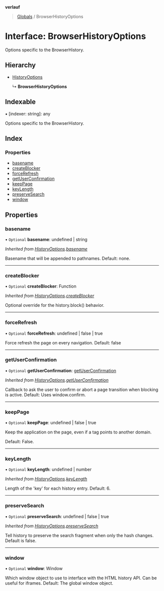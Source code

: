 **verlauf**

> [Globals](../README.md) / BrowserHistoryOptions

# Interface: BrowserHistoryOptions

Options specific to the BrowserHistory.

## Hierarchy

* [HistoryOptions](historyoptions.md)

  ↳ **BrowserHistoryOptions**

## Indexable

▪ [indexer: string]: any

Options specific to the BrowserHistory.

## Index

### Properties

* [basename](browserhistoryoptions.md#basename)
* [createBlocker](browserhistoryoptions.md#createblocker)
* [forceRefresh](browserhistoryoptions.md#forcerefresh)
* [getUserConfirmation](browserhistoryoptions.md#getuserconfirmation)
* [keepPage](browserhistoryoptions.md#keeppage)
* [keyLength](browserhistoryoptions.md#keylength)
* [preserveSearch](browserhistoryoptions.md#preservesearch)
* [window](browserhistoryoptions.md#window)

## Properties

### basename

• `Optional` **basename**: undefined \| string

*Inherited from [HistoryOptions](historyoptions.md).[basename](historyoptions.md#basename)*

Basename that will be appended to pathnames. Default: none.

___

### createBlocker

• `Optional` **createBlocker**: Function

*Inherited from [HistoryOptions](historyoptions.md).[createBlocker](historyoptions.md#createblocker)*

Optional override for the history.block() behavior.

___

### forceRefresh

• `Optional` **forceRefresh**: undefined \| false \| true

Force refresh the page on every navigation.
Default: false

___

### getUserConfirmation

• `Optional` **getUserConfirmation**: [getUserConfirmation](browserhistoryoptions.md#getuserconfirmation)

*Inherited from [HistoryOptions](historyoptions.md).[getUserConfirmation](historyoptions.md#getuserconfirmation)*

Callback to ask the user to confirm or abort a page transition when blocking is active.
Default: Uses window.confirm.

___

### keepPage

• `Optional` **keepPage**: undefined \| false \| true

Keep the application on the page, even if a <base/> tag points to another domain.

Default: False.

___

### keyLength

• `Optional` **keyLength**: undefined \| number

*Inherited from [HistoryOptions](historyoptions.md).[keyLength](historyoptions.md#keylength)*

Length of the 'key' for each history entry. Default: 6.

___

### preserveSearch

• `Optional` **preserveSearch**: undefined \| false \| true

*Inherited from [HistoryOptions](historyoptions.md).[preserveSearch](historyoptions.md#preservesearch)*

Tell history to preserve the search fragment when only the hash changes.
Default is false.

___

### window

• `Optional` **window**: Window

Which window object to use to interface with the HTML history API. Can be useful for iframes.
Default: The global window object.
